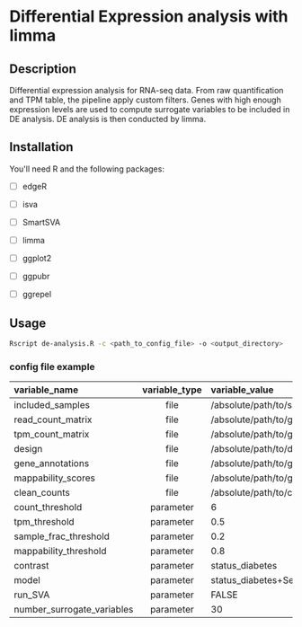 # Differential Expression analysis with limma


## Description
Differential expression analysis for RNA-seq data. From raw quantification and TPM table, the pipeline apply custom filters. Genes with high enough expression levels are used to compute surrogate variables to be included in DE analysis. DE analysis is then conducted by limma. 

## Installation
You'll need R and the following packages:
- [ ] edgeR
- [ ] isva
- [ ] SmartSVA
- [ ] limma
- [ ] ggplot2
- [ ] ggpubr
- [ ] ggrepel


## Usage
```bash
Rscript de-analysis.R -c <path_to_config_file> -o <output_directory>
```

### config file example

|variable_name|variable_type|variable_value|
|:------------|:-----------:|:-------------|
included_samples|	file|	/absolute/path/to/sample_list.txt
read_count_matrix|	file|	/absolute/path/to/gene_reads.gct.gz
tpm_count_matrix|	file|	/absolute/path/to/gene_tpm.gct.gz
design|	file|	/absolute/path/to/design.tsv
gene_annotations|	file|	/absolute/path/to/gene_annotations.tsv
mappability_scores|	file|	/absolute/path/to/gencode.v30.GRCh38.mappability.txt
clean_counts|    file|    /absolute/path/to/clean_counts.tsv
count_threshold|	parameter|	6
tpm_threshold|	parameter|	0.5
sample_frac_threshold|	parameter|	0.2
mappability_threshold|	parameter|	0.8
contrast|	parameter|	status_diabetes
model|	parameter|	status_diabetes+Sex+Age
run_SVA|	parameter|	FALSE
number_surrogate_variables|	parameter|	30
